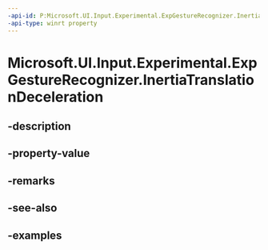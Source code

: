 ```yaml
---
-api-id: P:Microsoft.UI.Input.Experimental.ExpGestureRecognizer.InertiaTranslationDeceleration
-api-type: winrt property
---
```


# Microsoft.UI.Input.Experimental.ExpGestureRecognizer.InertiaTranslationDeceleration

<!--
public float InertiaTranslationDeceleration { get; set; }
-->


## -description

## -property-value

## -remarks

## -see-also

## -examples



